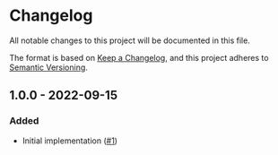 # Changelog
All notable changes to this project will be documented in this file.

The format is based on [Keep a Changelog](https://keepachangelog.com/en/1.0.0/),
and this project adheres to [Semantic Versioning](https://semver.org/spec/v2.0.0.html).

## 1.0.0 - 2022-09-15
### Added
- Initial implementation ([#1](https://github.com/scm-manager/scm-binary-search-plugin/pull/1))

